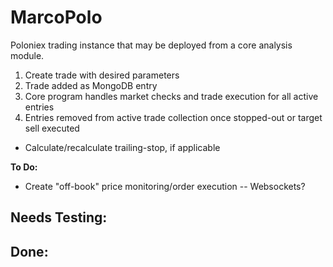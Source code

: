 # MarcoPolo

Poloniex trading instance that may be deployed from a core analysis module.

1) Create trade with desired parameters
2) Trade added as MongoDB entry
3) Core program handles market checks and trade execution for all active entries
4) Entries removed from active trade collection once stopped-out or target sell executed

- Calculate/recalculate trailing-stop, if applicable

<b>To Do:</b>
- Create "off-book" price monitoring/order execution
-- Websockets?

<b>Needs Testing:</b>
-

<b>Done:</b>
-
